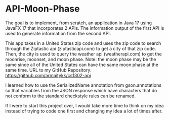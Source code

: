 # API-Moon-Phase
The goal is to implement, from scratch, an application in Java 17 using JavaFX 17 that incorporates 2 APIs. The information output of the first API is used to generate information from the second API.

This app takes in a United States zip code and uses the zip code to search through the Ziptastic api (ziptasticapi.com) to get a city of that zip code. Then, the city is used to query the weather api (weatherapi.com) to get the moonrise, moonset, and moon phase. Note: the moon phase may be the same since all of the United States can have the same moon phase at the same time. URL to my GitHub Repository: https://github.com/armaitykk/cs1302-api

I learned how to use the SerializedName annotation from gson.annotations so that variables from the JSON response which have characters that do not conform to the standard checkstyle rules can be renamed.

If I were to start this project over, I would take more time to think on my idea instead of trying to code one first and changing my idea a lot of times after.
